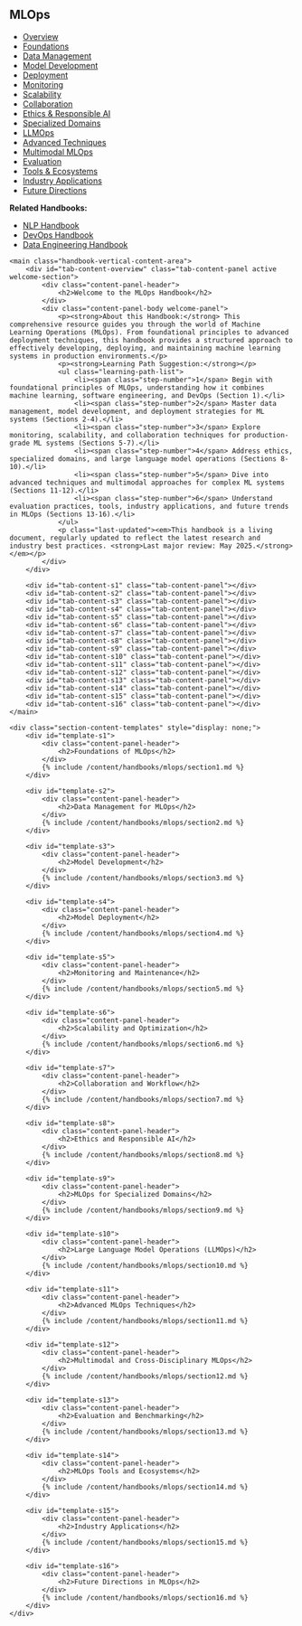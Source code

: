 <link rel="stylesheet" href="/assets/css/section-academic.css">
<div class="handbook-container-vertical-tabs">
<div class="handbook-container-inner">
    <aside class="handbook-vertical-nav">
        <div class="vertical-nav-header">
            <h1>MLOps</h1>
            <div class="header-accent-vertical"></div>
        </div>
        <ul class="vertical-tabs-list">
            <li class="vertical-tab-ul"><a href="#overview" data-tab="overview" class="vertical-tab-link active">Overview</a></li>
            <li class="vertical-tab-ul"><a href="#s1" data-tab="s1" class="vertical-tab-link">Foundations</a></li>
            <li class="vertical-tab-ul"><a href="#s2" data-tab="s2" class="vertical-tab-link">Data Management</a></li>
            <li class="vertical-tab-ul"><a href="#s3" data-tab="s3" class="vertical-tab-link">Model Development</a></li>
            <li class="vertical-tab-ul"><a href="#s4" data-tab="s4" class="vertical-tab-link">Deployment</a></li>
            <li class="vertical-tab-ul"><a href="#s5" data-tab="s5" class="vertical-tab-link">Monitoring</a></li>
            <li class="vertical-tab-ul"><a href="#s6" data-tab="s6" class="vertical-tab-link">Scalability</a></li>
            <li class="vertical-tab-ul"><a href="#s7" data-tab="s7" class="vertical-tab-link">Collaboration</a></li>
            <li class="vertical-tab-ul"><a href="#s8" data-tab="s8" class="vertical-tab-link">Ethics & Responsible AI</a></li>
            <li class="vertical-tab-ul"><a href="#s9" data-tab="s9" class="vertical-tab-link">Specialized Domains</a></li>
            <li class="vertical-tab-ul"><a href="#s10" data-tab="s10" class="vertical-tab-link">LLMOps</a></li>
            <li class="vertical-tab-ul"><a href="#s11" data-tab="s11" class="vertical-tab-link">Advanced Techniques</a></li>
            <li class="vertical-tab-ul"><a href="#s12" data-tab="s12" class="vertical-tab-link">Multimodal MLOps</a></li>
            <li class="vertical-tab-ul"><a href="#s13" data-tab="s13" class="vertical-tab-link">Evaluation</a></li>
            <li class="vertical-tab-ul"><a href="#s14" data-tab="s14" class="vertical-tab-link">Tools & Ecosystems</a></li>
            <li class="vertical-tab-ul"><a href="#s15" data-tab="s15" class="vertical-tab-link">Industry Applications</a></li>
            <li class="vertical-tab-ul"><a href="#s16" data-tab="s16" class="vertical-tab-link">Future Directions</a></li>
        </ul>
        <div class="vertical-nav-footer">
             <p><strong>Related Handbooks:</strong></p>
            <ul>
                <li><a href="/content/handbooks/nlp/">NLP Handbook</a></li>
                <li><a href="/content/handbooks/devops/">DevOps Handbook</a></li>
                <li><a href="/content/handbooks/data-engineering/">Data Engineering Handbook</a></li>
            </ul>
        </div>
    </aside>

    <main class="handbook-vertical-content-area">
        <div id="tab-content-overview" class="tab-content-panel active welcome-section">
            <div class="content-panel-header">
                <h2>Welcome to the MLOps Handbook</h2>
            </div>
            <div class="content-panel-body welcome-panel">
                <p><strong>About this Handbook:</strong> This comprehensive resource guides you through the world of Machine Learning Operations (MLOps). From foundational principles to advanced deployment techniques, this handbook provides a structured approach to effectively developing, deploying, and maintaining machine learning systems in production environments.</p>
                <p><strong>Learning Path Suggestion:</strong></p>
                <ul class="learning-path-list">
                    <li><span class="step-number">1</span> Begin with foundational principles of MLOps, understanding how it combines machine learning, software engineering, and DevOps (Section 1).</li>
                    <li><span class="step-number">2</span> Master data management, model development, and deployment strategies for ML systems (Sections 2-4).</li>
                    <li><span class="step-number">3</span> Explore monitoring, scalability, and collaboration techniques for production-grade ML systems (Sections 5-7).</li>
                    <li><span class="step-number">4</span> Address ethics, specialized domains, and large language model operations (Sections 8-10).</li>
                    <li><span class="step-number">5</span> Dive into advanced techniques and multimodal approaches for complex ML systems (Sections 11-12).</li>
                    <li><span class="step-number">6</span> Understand evaluation practices, tools, industry applications, and future trends in MLOps (Sections 13-16).</li>
                </ul>
                <p class="last-updated"><em>This handbook is a living document, regularly updated to reflect the latest research and industry best practices. <strong>Last major review: May 2025.</strong></em></p>
            </div>
        </div>

        <div id="tab-content-s1" class="tab-content-panel"></div>
        <div id="tab-content-s2" class="tab-content-panel"></div>
        <div id="tab-content-s3" class="tab-content-panel"></div>
        <div id="tab-content-s4" class="tab-content-panel"></div>
        <div id="tab-content-s5" class="tab-content-panel"></div>
        <div id="tab-content-s6" class="tab-content-panel"></div>
        <div id="tab-content-s7" class="tab-content-panel"></div>
        <div id="tab-content-s8" class="tab-content-panel"></div>
        <div id="tab-content-s9" class="tab-content-panel"></div>
        <div id="tab-content-s10" class="tab-content-panel"></div>
        <div id="tab-content-s11" class="tab-content-panel"></div>
        <div id="tab-content-s12" class="tab-content-panel"></div>
        <div id="tab-content-s13" class="tab-content-panel"></div>
        <div id="tab-content-s14" class="tab-content-panel"></div>
        <div id="tab-content-s15" class="tab-content-panel"></div>
        <div id="tab-content-s16" class="tab-content-panel"></div>
    </main>

    <div class="section-content-templates" style="display: none;">
        <div id="template-s1">
            <div class="content-panel-header">
                <h2>Foundations of MLOps</h2>
            </div>
            {% include /content/handbooks/mlops/section1.md %}
        </div>

        <div id="template-s2">
            <div class="content-panel-header">
                <h2>Data Management for MLOps</h2>
            </div>
            {% include /content/handbooks/mlops/section2.md %}
        </div>

        <div id="template-s3">
            <div class="content-panel-header">
                <h2>Model Development</h2>
            </div>
            {% include /content/handbooks/mlops/section3.md %}
        </div>

        <div id="template-s4">
            <div class="content-panel-header">
                <h2>Model Deployment</h2>
            </div>
            {% include /content/handbooks/mlops/section4.md %}
        </div>

        <div id="template-s5">
            <div class="content-panel-header">
                <h2>Monitoring and Maintenance</h2>
            </div>
            {% include /content/handbooks/mlops/section5.md %}
        </div>

        <div id="template-s6">
            <div class="content-panel-header">
                <h2>Scalability and Optimization</h2>
            </div>
            {% include /content/handbooks/mlops/section6.md %}
        </div>

        <div id="template-s7">
            <div class="content-panel-header">
                <h2>Collaboration and Workflow</h2>
            </div>
            {% include /content/handbooks/mlops/section7.md %}
        </div>

        <div id="template-s8">
            <div class="content-panel-header">
                <h2>Ethics and Responsible AI</h2>
            </div>
            {% include /content/handbooks/mlops/section8.md %}
        </div>

        <div id="template-s9">
            <div class="content-panel-header">
                <h2>MLOps for Specialized Domains</h2>
            </div>
            {% include /content/handbooks/mlops/section9.md %}
        </div>

        <div id="template-s10">
            <div class="content-panel-header">
                <h2>Large Language Model Operations (LLMOps)</h2>
            </div>
            {% include /content/handbooks/mlops/section10.md %}
        </div>

        <div id="template-s11">
            <div class="content-panel-header">
                <h2>Advanced MLOps Techniques</h2>
            </div>
            {% include /content/handbooks/mlops/section11.md %}
        </div>

        <div id="template-s12">
            <div class="content-panel-header">
                <h2>Multimodal and Cross-Disciplinary MLOps</h2>
            </div>
            {% include /content/handbooks/mlops/section12.md %}
        </div>

        <div id="template-s13">
            <div class="content-panel-header">
                <h2>Evaluation and Benchmarking</h2>
            </div>
            {% include /content/handbooks/mlops/section13.md %}
        </div>

        <div id="template-s14">
            <div class="content-panel-header">
                <h2>MLOps Tools and Ecosystems</h2>
            </div>
            {% include /content/handbooks/mlops/section14.md %}
        </div>

        <div id="template-s15">
            <div class="content-panel-header">
                <h2>Industry Applications</h2>
            </div>
            {% include /content/handbooks/mlops/section15.md %}
        </div>

        <div id="template-s16">
            <div class="content-panel-header">
                <h2>Future Directions in MLOps</h2>
            </div>
            {% include /content/handbooks/mlops/section16.md %}
        </div>
    </div>

</div>
</div>
<script src="/assets/js/section-academic.js"></script>
